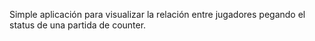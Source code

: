 Simple aplicación para visualizar la relación entre jugadores pegando el status de una partida de counter. 